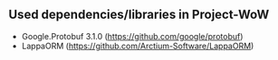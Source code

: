 ## Used dependencies/libraries in Project-WoW

- Google.Protobuf 3.1.0 (https://github.com/google/protobuf)
- LappaORM (https://github.com/Arctium-Software/LappaORM)
